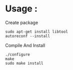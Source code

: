 # Usage :

Create package
```
sudo apt-get install libtool
autoreconf --install
```


Compile And Install
```
./configure
make
sudo make install
```



